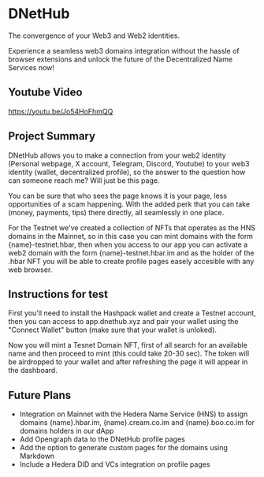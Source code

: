 # DNetHub

The convergence of your Web3 and Web2 identities.

Experience a seamless web3 domains integration without the hassle of browser extensions and unlock the future of the Decentralized Name Services now!

## Youtube Video

https://youtu.be/Jo54HoFhmQQ

## Project Summary
DNetHub allows you to make a connection from your web2 identity (Personal webpage, X account, Telegram, Discord, Youtube) to your web3 identity (wallet, decentralized profile), so the answer to the question how can someone reach me? Will just be this page.

You can be sure that who sees the page knows it is your page, less opportunities of a scam happening. With the added perk that you can take (money, payments, tips) there directly, all seamlessly in one place.

For the Testnet we've created a collection of NFTs that operates as the HNS domains in the Mainnet, so in this case you can mint domains with the form {name}-testnet.hbar, then when you access to our app you can activate a web2 domain with the form {name}-testnet.hbar.im and as the holder of the .hbar NFT you will be able to create profile pages easely accesible with any web browser. 


## Instructions for test
First you'll need to install the Hashpack wallet and create a Testnet account, then you can access to app.dnethub.xyz and pair your wallet using the "Connect Wallet" button (make sure that your wallet is unloked). 

Now you will mint a Tesnet Domain NFT, first of all search for an available name and then proceed to mint (this could take 20-30 sec). The token will be airdropped to your wallet and after refreshing the page it will appear in the dashboard.




## Future Plans
- Integration on Mainnet with the Hedera Name Service (HNS) to assign domains {name}.hbar.im, {name}.cream.co.im and {name}.boo.co.im for domains holders in our dApp
- Add Opengraph data to the DNetHub profile pages
- Add the option to generate custom pages for the domains using Markdown
- Include a Hedera DID and VCs integration on profile pages
